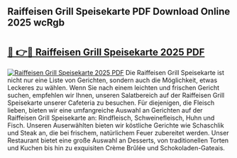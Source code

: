 ## Raiffeisen Grill Speisekarte PDF Download Online 2025 wcRgb

# <h2><a href="http://gc65b33.nevu.top/?p=Raiffeisen+Grill+Speisekarte">🔗 👉🔴 Raiffeisen Grill Speisekarte 2025 PDF</a></h2>

[![Raiffeisen Grill Speisekarte 2025 PDF](https://i.imgur.com/dBaPXMq.png)](http://gc65b33.nevu.top/?p=Raiffeisen+Grill+Speisekarte)
Die Raiffeisen Grill Speisekarte ist nicht nur eine Liste von Gerichten, sondern auch die Möglichkeit, etwas Leckeres zu wählen. Wenn Sie nach einem leichten und frischen Gericht suchen, empfehlen wir Ihnen, unseren Salatbereich auf der Raiffeisen Grill Speisekarte unserer Cafeteria zu besuchen. Für diejenigen, die Fleisch lieben, bieten wir eine umfangreiche Auswahl an Gerichten auf der Raiffeisen Grill Speisekarte an: Rindfleisch, Schweinefleisch, Huhn und Fisch. Unseren Auserwählten bieten wir köstliche Gerichte wie Schaschlik und Steak an, die bei frischem, natürlichem Feuer zubereitet werden. Unser Restaurant bietet eine große Auswahl an Desserts, von traditionellen Torten und Kuchen bis hin zu exquisiten Crème Brûlée und Schokoladen-Gateais.
